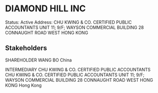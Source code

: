 # DIAMOND HILL INC
Status: Active
Address: CHU KWING & CO. CERTIFIED PUBLIC ACCOUNTANTS UNIT 11; 9/F; WAYSON COMMERCIAL BUILDING 28 CONNAUGHT ROAD WEST HONG KONG

## Stakeholders
SHAREHOLDER
WANG BO
China


INTERMEDIARY
CHU KWING & CO. CERTIFIED PUBLIC ACCOUNTANTS
CHU KWING & CO. CERTIFIED PUBLIC ACCOUNTANTS UNIT 11; 9/F; WAYSON COMMERCIAL BUILDING 28 CONNAUGHT ROAD WEST HONG KONG
Hong Kong



